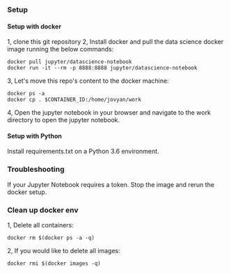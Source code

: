 ### Setup

#### Setup with docker

1, clone this git repository
2, Install docker and pull the data science docker image running the below commands:
```
docker pull jupyter/datascience-notebook
docker run -it --rm -p 8888:8888 jupyter/datascience-notebook
```
3, Let's move this repo's content to the docker machine:
```
docker ps -a
docker cp . $CONTAINER_ID:/home/jovyan/work
```
4, Open the jupyter notebook in your browser and navigate to the work directory to open the jupyter notebook.

#### Setup with Python

Install requirements.txt on a Python 3.6 environment.

### Troubleshooting

If your Jupyter Notebook requires a token. Stop the image and rerun the docker setup.

### Clean up docker env


1, Delete all containers:
```
docker rm $(docker ps -a -q)
```

2, If you would like to delete all images:
```
docker rmi $(docker images -q)
```
